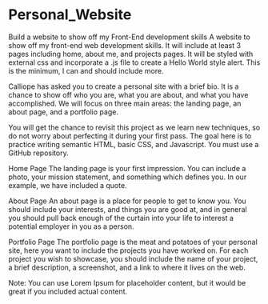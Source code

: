 # Personal_Website
Build a website to show off my Front-End development skills
A website to show off my front-end web development skills. It will include at least 3 pages including home, about me, and projects pages. It will be styled with external css and incorporate a .js file to create a Hello World style alert. This is the minimum, I can and should include more.

Calliope has asked you to create a personal site with a brief bio. It is a chance to show off who you are, what you are about, and what you have accomplished. We will focus on three main areas: the landing page, an about page, and a portfolio page.

You will get the chance to revisit this project as we learn new techniques, so do not worry about perfecting it during your first pass. The goal here is to practice writing semantic HTML, basic CSS, and Javascript. You must use a GitHub repository.

Home Page
The landing page is your first impression. You can include a photo, your mission statement, and something which defines you. In our example, we have included a quote.

About Page
An about page is a place for people to get to know you. You should include your interests, and things you are good at, and in general you should pull back enough of the curtain into your life to interest a potential employer in you as a person.

Portfolio Page
The portfolio page is the meat and potatoes of your personal site, here you want to include the projects you have worked on. For each project you wish to showcase, you should include the name of your project, a brief description, a screenshot, and a link to where it lives on the web.

Note: You can use Lorem Ipsum for placeholder content, but it would be great if you included actual content.